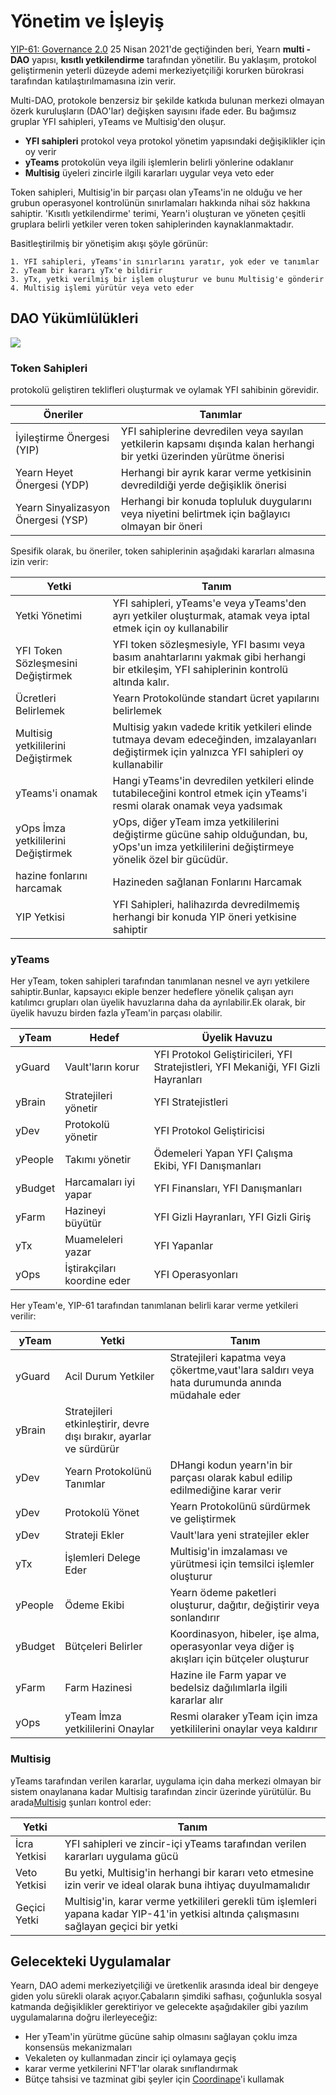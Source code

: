 # Yönetim ve İşleyiş

[YIP-61: Governance 2.0](https://gov.yearn.finance/t/yip-61-governance-2-0/10460) 25 Nisan 2021'de geçtiğinden beri, Yearn **multi -DAO** yapısı, **kısıtlı yetkilendirme** tarafından yönetilir. Bu yaklaşım, protokol geliştirmenin yeterli düzeyde ademi merkeziyetçiliği korurken bürokrasi tarafından katılaştırılmamasına izin verir.

Multi-DAO, protokole benzersiz bir şekilde katkıda bulunan merkezi olmayan özerk kuruluşların (DAO'lar) değişken sayısını ifade eder. Bu bağımsız gruplar YFI sahipleri, yTeams ve Multisig'den oluşur.

- **YFI sahipleri** protokol veya protokol yönetim yapısındaki değişiklikler için oy verir
- **yTeams** protokolün veya ilgili işlemlerin belirli yönlerine odaklanır
- **Multisig** üyeleri zincirle ilgili kararları uygular veya veto eder

Token sahipleri, Multisig'in bir parçası olan yTeams'in ne olduğu ve her grubun operasyonel kontrolünün sınırlamaları hakkında nihai söz hakkına sahiptir. 'Kısıtlı yetkilendirme' terimi, Yearn'i oluşturan ve yöneten çeşitli gruplara belirli yetkiler veren token sahiplerinden kaynaklanmaktadır.

Basitleştirilmiş bir yönetişim akışı şöyle görünür:

    1. YFI sahipleri, yTeams'in sınırlarını yaratır, yok eder ve tanımlar
    2. yTeam bir kararı yTx'e bildirir
    3. yTx, yetki verilmiş bir işlem oluşturur ve bunu Multisig'e gönderir
    4. Multisig işlemi yürütür veya veto eder
    
## DAO Yükümlülükleri

![](https://i.imgur.com/IDysF5O.png)

### Token Sahipleri

protokolü geliştiren teklifleri oluşturmak ve oylamak YFI sahibinin görevidir.

| Öneriler | Tanımlar |
|----------|----------|
|İyileştirme Önergesi (YIP)|YFI sahiplerine devredilen veya sayılan yetkilerin kapsamı dışında kalan herhangi bir yetki üzerinden yürütme önerisi|
|Yearn Heyet Önergesi (YDP)|Herhangi bir ayrık karar verme yetkisinin devredildiği yerde değişiklik önerisi|
|Yearn Sinyalizasyon Önergesi (YSP)|Herhangi bir konuda topluluk duygularını veya niyetini belirtmek için bağlayıcı olmayan bir öneri|

Spesifik olarak, bu öneriler, token sahiplerinin aşağıdaki kararları almasına izin verir:

| Yetki | Tanım |
|-------|-------------|
|Yetki Yönetimi|YFI sahipleri, yTeams'e veya yTeams'den ayrı yetkiler oluşturmak, atamak veya iptal etmek için oy kullanabilir|
|YFI Token Sözleşmesini Değiştirmek|YFI token sözleşmesiyle, YFI basımı veya basım anahtarlarını yakmak gibi herhangi bir etkileşim, YFI sahiplerinin kontrolü altında kalır.|
|Ücretleri Belirlemek|Yearn Protokolünde standart ücret yapılarını belirlemek|
|Multisig yetkililerini Değiştirmek|Multisig yakın vadede kritik yetkileri elinde tutmaya devam edeceğinden, imzalayanları değiştirmek için yalnızca YFI sahipleri oy kullanabilir|
|yTeams'i onamak|Hangi yTeams'in devredilen yetkileri elinde tutabileceğini kontrol etmek için yTeams'i resmi olarak onamak veya yadsımak|
|yOps İmza yetkililerini Değiştirmek|yOps, diğer yTeam imza yetkililerini değiştirme gücüne sahip olduğundan, bu, yOps'un imza yetkililerini değiştirmeye yönelik özel bir gücüdür.|
|hazine fonlarını harcamak|Hazineden sağlanan Fonlarını Harcamak|
|YIP Yetkisi|YFI Sahipleri, halihazırda devredilmemiş herhangi bir konuda YIP öneri yetkisine sahiptir|
### yTeams

Her yTeam, token sahipleri tarafından tanımlanan nesnel ve ayrı yetkilere sahiptir.Bunlar, kapsayıcı ekiple benzer hedeflere yönelik çalışan ayrı katılımcı grupları olan üyelik havuzlarına daha da ayrılabilir.Ek olarak, bir üyelik havuzu birden fazla yTeam'in parçası olabilir.

| yTeam | Hedef | Üyelik Havuzu |
|-------|-----------|-----------------|
|yGuard|Vault'ların korur|YFI Protokol Geliştiricileri, YFI Stratejistleri, YFI Mekaniği, YFI Gizli Hayranları|
|yBrain|Stratejileri yönetir|YFI Stratejistleri|
|yDev|Protokolü yönetir |YFI Protokol Geliştiricisi|
|yPeople|Takımı yönetir|Ödemeleri Yapan YFI Çalışma Ekibi, YFI Danışmanları|
|yBudget|Harcamaları iyi yapar|YFI Finansları, YFI Danışmanları|
|yFarm|Hazineyi büyütür |YFI Gizli Hayranları, YFI Gizli Giriş|
|yTx|Muameleleri yazar|YFI Yapanlar|
|yOps|İştirakçiları koordine eder|YFI Operasyonları|

Her yTeam'e, YIP-61 tarafından tanımlanan belirli karar verme yetkileri verilir:

| yTeam | Yetki | Tanım |
|-------|-------|-------------|
|yGuard|Acil Durum Yetkiler|Stratejileri kapatma veya çökertme,vaut'lara saldırı veya hata durumunda anında müdahale eder|
|yBrain|Stratejileri etkinleştirir, devre dışı bırakır, ayarlar ve sürdürür|
|yDev|Yearn Protokolünü Tanımlar|DHangi kodun yearn'in bir parçası olarak kabul edilip edilmediğine karar verir|
|yDev|Protokolü Yönet|Yearn Protokolünü sürdürmek ve geliştirmek|
|yDev|Strateji Ekler|Vault'lara yeni stratejiler ekler|
|yTx|İşlemleri Delege Eder|Multisig'in imzalaması ve yürütmesi için temsilci işlemler oluşturur|
|yPeople|Ödeme Ekibi|Yearn ödeme paketleri oluşturur, dağıtır, değiştirir veya sonlandırır|
|yBudget|Bütçeleri Belirler|Koordinasyon, hibeler, işe alma, operasyonlar veya diğer iş akışları için bütçeler oluşturur|
|yFarm|Farm Hazinesi|Hazine ile Farm yapar ve bedelsiz dağılımlarla ilgili kararlar alır|
|yOps|yTeam İmza yetkililerini Onaylar|Resmi olaraker yTeam için imza yetkililerini onaylar veya kaldırır|

### Multisig

yTeams tarafından verilen kararlar, uygulama için daha merkezi olmayan bir sistem onaylanana kadar Multisig tarafından zincir üzerinde yürütülür. Bu arada[Multisig](https://docs.yearn.finance/resources/faq#who-is-on-the-multisig) şunları kontrol eder:


| Yetki | Tanım |
|-------|-------------|
|İcra Yetkisi|YFI sahipleri ve zincir-içi yTeams tarafından verilen kararları uygulama gücü|
|Veto Yetkisi|Bu yetki, Multisig'in herhangi bir kararı veto etmesine izin verir ve ideal olarak buna ihtiyaç duyulmamalıdır|
|Geçici Yetki|Multisig'in, karar verme yetkilileri gerekli tüm işlemleri yapana kadar YIP-41'in yetkisi altında çalışmasını sağlayan geçici bir yetki|


## Gelecekteki Uygulamalar

Yearn, DAO ademi merkeziyetçiliği ve üretkenlik arasında ideal bir dengeye giden yolu sürekli olarak açıyor.Çabaların şimdiki safhası, çoğunlukla sosyal katmanda değişiklikler gerektiriyor ve gelecekte aşağıdakiler gibi yazılım uygulamalarına doğru ilerleyeceğiz:

- Her yTeam'in yürütme gücüne sahip olmasını sağlayan çoklu imza konsensüs mekanizmaları
- Vekaleten oy kullanmadan zincir içi oylamaya geçiş
- karar verme yetkilerini NFT'lar olarak sınıflandırmak
- Bütçe tahsisi ve tazminat gibi şeyler için [Coordinape](https://coordinape.com/)'i kullamak


